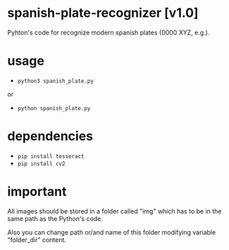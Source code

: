 # spanish-plate-recognizer [v1.0]
Pyhton's  code for recognize modern spanish plates (0000 XYZ, e.g.).

# usage
- ```python3 spanish_plate.py```

or

- ```python spanish_plate.py```

# dependencies

- ```pip install tesseract```
- ```pip install cv2```

# important 

All images should be stored in a folder called "img" which has to be in the same path as the Python's code.

Also you can change path or/and name of this folder modifying variable "folder_dir" content.
